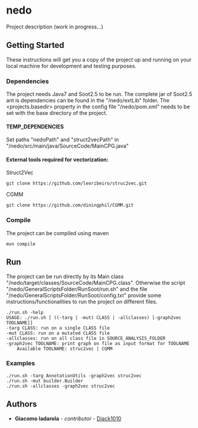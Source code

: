 # nedo

Project description (work in progress...)

## Getting Started

These instructions will get you a copy of the project up and running on your local machine for development and testing purposes.

### Dependencies

The project needs Java7 and Soot2.5 to be run.
The complete jar of Soot2.5 ant is dependencies can be found in the "/nedo/extLib" folder. The <projects.basedir> property in the config file "/nedo/pom.xml" needs to be set with the base directory of the project.

#### TEMP_DEPENDENCIES
Set paths "nedoPath" and "struct2vecPath" in "/nedo/src/main/java/SourceCode/MainCPG.java"

#### External tools required for vectorization: 
Struct2Vec
```
git clone https://github.com/leoribeiro/struc2vec.git
```
CGMM
```
git clone https://github.com/diningphil/CGMM.git
```


### Compile

The project can be compiled using maven
```
mvn compile
```

## Run

The project can be run directly by its Main class "/nedo/target/classes/SourceCode/MainCPG.class".
Otherwise the script "/nedo/GeneralScriptsFolder/RunSoot/run.sh" and the file "/nedo/GeneralScriptsFolder/RunSoot/config.txt" provide some instructions/functionalities to run the project on different files.
```
./run.sh -help
USAGE: ./run.sh [ ((-targ | -mut) CLASS | -allclasses) [-graph2vec TOOLNAME]]
-targ CLASS: run on a single CLASS file
-mut CLASS: run on a mutated CLASS file
-allclasses: run on all class file in SOURCE_ANALYSIS_FOLDER
-graph2vec TOOLNAME: print graph on file as input format for TOOLNAME
	Available TOOLNAME: struc2vec | CGMM
```
### Examples
```
./run.sh -targ AnnotationUtils -graph2vec struc2vec
./run.sh -mut builder.Builder
./run.sh -allclasses -graph2vec struc2vec
```
## Authors

* **Giacomo Iadarola** - *contributor* - [Djack1010](https://github.com/Djack1010)
